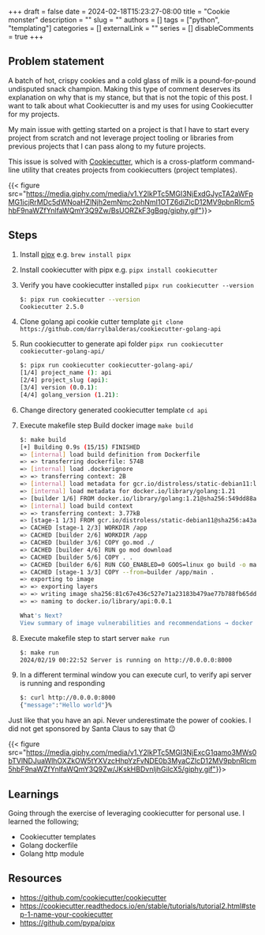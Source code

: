 +++
draft = false
date = 2024-02-18T15:23:27-08:00
title = "Cookie monster"
description = ""
slug = ""
authors = []
tags = ["python", "templating"]
categories = []
externalLink = ""
series = []
disableComments = true
+++

## Problem statement

A batch of hot, crispy cookies and a cold glass of milk is a pound-for-pound undisputed snack champion. Making this type of comment deserves
its explanation on why that is my stance, but that is not the topic of this post. I want to talk about what Cookiecutter is and my uses for using Cookiecutter for my projects.

My main issue with getting started on a project is that I have to start every project from scratch and not leverage project tooling or libraries from previous projects that I can pass along to my future projects.

This issue is solved with [Cookiecutter](https://github.com/cookiecutter/cookiecutter), which is a cross-platform command-line utility that creates projects from cookiecutters (project templates).

{{< figure src="<https://media.giphy.com/media/v1.Y2lkPTc5MGI3NjExdGJycTA2aWFpMG1icjRrMDc5dWNoaHZlNjh2emNmc2phNmI1OTZ6diZlcD12MV9pbnRlcm5hbF9naWZfYnlfaWQmY3Q9Zw/BsUORZkF3gBqg/giphy.gif">}}>

## Steps

1. Install [pipx](https://github.com/pypa/pipx)  e.g. `brew install pipx`

1. Install cookiecutter with pipx e.g. `pipx install cookiecutter`

1. Verify you have cookiecutter installed `pipx run cookiecutter --version`

    ```bash
    $: pipx run cookiecutter --version
    Cookiecutter 2.5.0
    ```

1. Clone golang api cookie cutter template `git clone https://github.com/darrylbalderas/cookiecutter-golang-api`

1. Run cookiecutter to generate api folder `pipx run cookiecutter cookiecutter-golang-api/`

    ```bash
    $: pipx run cookiecutter cookiecutter-golang-api/
    [1/4] project_name (): api
    [2/4] project_slug (api):
    [3/4] version (0.0.1):
    [4/4] golang_version (1.21):
    ```

1. Change directory generated cookiecutter template `cd api`

1. Execute makefile step Build docker image `make build`

    ```bash
    $: make build
    [+] Building 0.9s (15/15) FINISHED                                                                 docker:desktop-linux
    => [internal] load build definition from Dockerfile                                                               0.0s
    => => transferring dockerfile: 574B                                                                               0.0s
    => [internal] load .dockerignore                                                                                  0.0s
    => => transferring context: 2B                                                                                    0.0s
    => [internal] load metadata for gcr.io/distroless/static-debian11:latest                                          0.5s
    => [internal] load metadata for docker.io/library/golang:1.21                                                     0.9s
    => [builder 1/6] FROM docker.io/library/golang:1.21@sha256:549dd88a1a53715f177b41ab5fee25f7a376a6bb5322ac7abe263  0.0s
    => [internal] load build context                                                                                  0.0s
    => => transferring context: 3.77kB                                                                                0.0s
    => [stage-1 1/3] FROM gcr.io/distroless/static-debian11@sha256:a43abc840a7168c833a8b3e4eae0f715f7532111c9227ba17  0.0s
    => CACHED [stage-1 2/3] WORKDIR /app                                                                              0.0s
    => CACHED [builder 2/6] WORKDIR /app                                                                              0.0s
    => CACHED [builder 3/6] COPY go.mod ./                                                                            0.0s
    => CACHED [builder 4/6] RUN go mod download                                                                       0.0s
    => CACHED [builder 5/6] COPY . .                                                                                  0.0s
    => CACHED [builder 6/6] RUN CGO_ENABLED=0 GOOS=linux go build -o main .                                           0.0s
    => CACHED [stage-1 3/3] COPY --from=builder /app/main .                                                           0.0s
    => exporting to image                                                                                             0.0s
    => => exporting layers                                                                                            0.0s
    => => writing image sha256:81c67e436c527e71a23183b479ae77b788fb65ddbe44b8b9a2b289236d044ca1                       0.0s
    => => naming to docker.io/library/api:0.0.1                                                                       0.0s

    What's Next?
    View summary of image vulnerabilities and recommendations → docker scout quickview
    ```

1. Execute makefile step to start server `make run`

    ```bash
    $: make run
    2024/02/19 00:22:52 Server is running on http://0.0.0.0:8000
    ```

1. In a different terminal window you can execute curl, to verify api server is running and responding

    ```bash
    $: curl http://0.0.0.0:8000
    {"message":"Hello world"}%
    ```

Just like that you have an api. Never underestimate the power of cookies. I did not get sponsored by Santa Claus to say that 😉

{{< figure src="<https://media.giphy.com/media/v1.Y2lkPTc5MGI3NjExcG1qamo3MWs0bTVlNDJuaWlhOXZkOW5tYXVzcHhpYzFvNDE0b3MyaCZlcD12MV9pbnRlcm5hbF9naWZfYnlfaWQmY3Q9Zw/JKskHBDvnIjhGilcX5/giphy.gif">}}>

## Learnings

Going through the exercise of leveraging cookiecutter for personal use. I learned the following;

- Cookiecutter templates
- Golang dockerfile
- Golang http module

## Resources

- <https://github.com/cookiecutter/cookiecutter>
- <https://cookiecutter.readthedocs.io/en/stable/tutorials/tutorial2.html#step-1-name-your-cookiecutter>
- <https://github.com/pypa/pipx>
